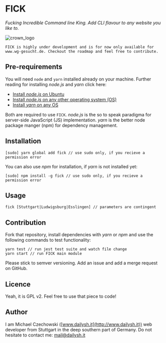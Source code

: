 # FICK
*Fucking Incredible Command line King. Add CLI flavour to any website you like to.*

![crown_logo](https://user-images.githubusercontent.com/10194510/27681846-c9e86654-5cc0-11e7-8aca-b63739fbc398.png)

```
FICK is highly under development and is for now only available for www.wg-gesucht.de. Checkout the roadmap and feel free to contribute.
```

## Pre-requirements

You will need `node` and `yarn` installed already on your machine. Further reading for installing *node.js* and *yarn* click here:

- [Install *node.js* on Ubuntu](https://wiki.ubuntuusers.de/Node.js/)
- [Install *node.js* on any other operating system (OS)](https://nodejs.org/en/download/package-manager/)
- [Install *yarn* on any OS](https://yarnpkg.com/lang/en/docs/install/)

Both are required to use `FICK`. *node.js* is the so to speak paradigma for server-side JavaScript (JS) implementation. *yarn* is the better node package manger (npm) for dependency management.

## Installation

```
[sudo] yarn global add fick // use sudo only, if you recieve a permission error
```

You can also use *npm* for installation, if *yarn* is not installed yet:

```
[sudo] npm install -g fick // use sudo only, if you recieve a permission error
```

## Usage

```
fick [Stuttgart|Ludwigsburg|Esslingen] // parameters are contingent
```

## Contribution

Fork that repository, install dependencies with *yarn* or *npm* and use the following commands to test functionality:

```
yarn test // run jest test suite and watch file change
yarn start // run FICK main module
```
Please stick to semver versioning. Add an issue and add a merge request on GitHub.

## Licence

Yeah, it is GPL v2. Feel free to use that piece to code!

## Author

I am Michael Czechowski ([www.dailysh.it](http://www.dailysh.it)) web developer from Stuttgart in the deep southern part of Germany. Do not hesitate to contact me: mail@dailysh.it
